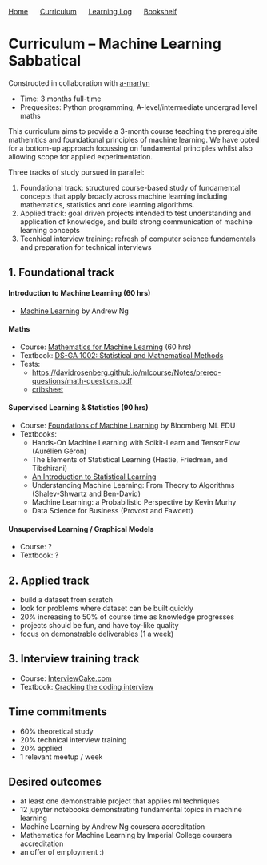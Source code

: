 <p>
  <a style="padding-right:20px;" href="./index.html">Home</a>
  <a style="padding-right:20px;" href="./curriculum.html">Curriculum</a>
  <a style="padding-right:20px;" href="./learning_log.html">Learning Log</a>
  <a style="padding-right:20px;" href="./bookshelf.html">Bookshelf</a>
</p>

# Curriculum – Machine Learning Sabbatical

Constructed in collaboration with [a-martyn](https://github.com/a-martyn/ml-sabbatical)

- Time: 3 months full-time
- Prequesites: Python programming, A-level/intermediate undergrad level maths 

This curriculum aims to provide a 3-month course teaching the prerequisite mathemtics and foundational principles of machine learning. We have opted for a bottom-up approach focussing on fundamental principles whilst also allowing scope for applied experimentation.

Three tracks of study pursued in parallel: 

1. Foundational track: structured course-based study of fundamental concepts that apply broadly across machine learning including mathematics, statistics and core learning algorithms.
2. Applied track: goal driven projects intended to test understanding and application of knowledge, and build strong communication of machine learning concepts
3. Tecnhical interview training: refresh of computer science fundamentals and preparation for technical interviews

## 1. Foundational track

#### Introduction to Machine Learning (60 hrs)

- [Machine Learning](https://www.coursera.org/learn/machine-learning) by Andrew Ng

#### Maths

- Course: [Mathematics for Machine Learning](https://www.coursera.org/specializations/mathematics-machine-learning) (60 hrs)
- Textbook: [DS-GA 1002: Statistical and Mathematical Methods](https://cims.nyu.edu/~cfgranda/pages/DSGA1002_fall15/index.html) 
- Tests:
    - https://davidrosenberg.github.io/mlcourse/Notes/prereq-questions/math-questions.pdf
    - [cribsheet](http://www.gatsby.ucl.ac.uk/teaching/courses/ml1-2008/cribsheet.pdf)

#### Supervised Learning & Statistics (90 hrs)

- Course: [Foundations of Machine Learning](https://bloomberg.github.io/foml/?utm_campaign=Artificial%2BIntelligence%2BWeekly&utm_medium=email&utm_source=Artificial_Intelligence_Weekly_81#home) by Bloomberg ML EDU
- Textbooks:
    - Hands-On Machine Learning with Scikit-Learn and TensorFlow (Aurélien Géron) 
    - The Elements of Statistical Learning (Hastie, Friedman, and Tibshirani)
    - [An Introduction to Statistical Learning](http://www-bcf.usc.edu/~gareth/ISL/)
    - Understanding Machine Learning: From Theory to Algorithms (Shalev-Shwartz and Ben-David)
    - Machine Learning: a Probabilistic Perspective by Kevin Murhy
    - Data Science for Business (Provost and Fawcett)


#### Unsupervised Learning / Graphical Models

- Course: ?
- Textbook: ?

## 2. Applied track 

- build a dataset from scratch
- look for problems where dataset can be built quickly
- 20% increasing to 50% of course time as knowledge progresses
- projects should be fun, and have toy-like quality
- focus on demonstrable deliverables (1 a week)


## 3. Interview training track

- Course: [InterviewCake.com](https://www.interviewcake.com/table-of-contents)
- Textbook: [Cracking the coding interview](https://www.amazon.co.uk/Cracking-Coding-Interview-6th-Programming/dp/0984782850/ref=pd_lpo_sbs_14_t_0?_encoding=UTF8&psc=1&refRID=QPVA208VDTCKHXASXE7M)


## Time commitments

- 60% theoretical study
- 20% technical interview training
- 20% applied
- 1 relevant meetup / week


## Desired outcomes

- at least one demonstrable project that applies ml techniques
- 12 jupyter notebooks demonstrating fundamental topics in machine learning
- Machine Learning by Andrew Ng coursera accreditation
- Mathematics for Machine Learning by Imperial College coursera accreditation
- an offer of employment :)



